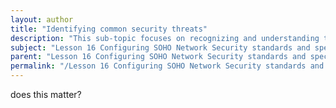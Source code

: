 ```yaml
---
layout: author
title: "Identifying common security threats"
description: "This sub-topic focuses on recognizing and understanding the various security threats that can impact a Small Office/Home Office (SOHO) network. It covers common threats such as malware, phishing attacks, ransomware, and denial of service attacks, explaining how these threats can exploit vulnerabilities in network devices and user behavior. Emphasis is placed on the importance of awareness and proactive measures to mitigate risks associated with these threats, ensuring the security and integrity of SOHO networks."
subject: "Lesson 16 Configuring SOHO Network Security standards and specifications"
parent: "Lesson 16 Configuring SOHO Network Security standards and specifications"
permalink: "/Lesson 16 Configuring SOHO Network Security standards and specifications/Identifying common security threats/"
---
```


does this matter?
